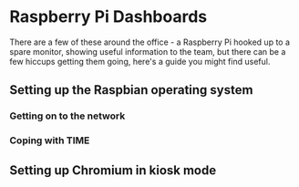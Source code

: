 # Raspberry Pi Dashboards

There are a few of these around the office - a Raspberry Pi hooked up to a spare monitor, 
showing useful information to the team, but there can be a few hiccups getting them going,
here's a guide you might find useful.

## Setting up the Raspbian operating system

### Getting on to the network

### Coping with TIME

## Setting up Chromium in kiosk mode

